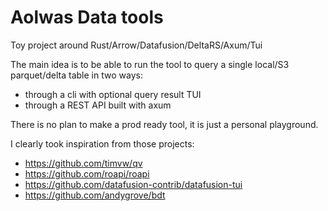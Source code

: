 # Aolwas Data tools

Toy project around Rust/Arrow/Datafusion/DeltaRS/Axum/Tui

The main idea is to be able to run the tool to query a single local/S3
parquet/delta table in two ways:

- through a cli with optional query result TUI
- through a REST API built with axum

There is no plan to make a prod ready tool, it is just a personal playground.

I clearly took inspiration from those projects:

* <https://github.com/timvw/qv>
* <https://github.com/roapi/roapi>
* <https://github.com/datafusion-contrib/datafusion-tui>
* <https://github.com/andygrove/bdt>
